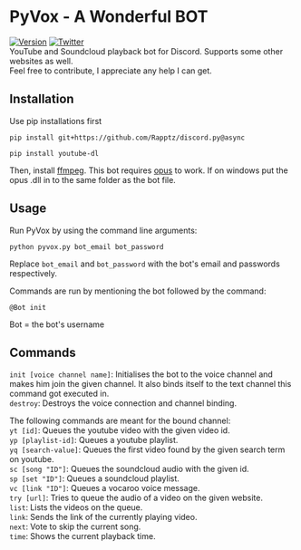 # PyVox - A Wonderful BOT
[![Version](https://img.shields.io/badge/Version-1.0.0-green.svg?style=flat-square)](https://github.com/Hiroyu/_PyVox)
[![Twitter](https://img.shields.io/twitter/follow/_Hiroyu.svg?style=social)](http://twitter.com/_Hiroyu)  
YouTube and Soundcloud playback bot for Discord. Supports some other websites as well.  
Feel free to contribute, I appreciate any help I can get.

## Installation

Use pip installations first

```
pip install git+https://github.com/Rapptz/discord.py@async
```

```
pip install youtube-dl
```

Then, install [ffmpeg](https://www.ffmpeg.org/download.html).
This bot requires [opus](https://www.opus-codec.org/downloads/) to work. If on windows put the opus .dll in to the same folder as the bot file.

## Usage
Run PyVox by using the command line arguments:

```
python pyvox.py bot_email bot_password
```
Replace `bot_email` and `bot_password` with the bot's email and passwords respectively.

Commands are run by mentioning the bot followed by the command:

```
@Bot init
```
Bot = the bot's username

## Commands

`init [voice channel name]`: Initialises the bot to the voice channel and makes him join the given channel. It also binds itself to the text channel this command got executed in.  
`destroy`: Destroys the voice connection and channel binding.  

The following commands are meant for the bound channel:  
`yt [id]`: Queues the youtube video with the given video id.  
`yp [playlist-id]`: Queues a youtube playlist.  
`yq [search-value]`: Queues the first video found by the given search term on youtube.  
`sc [song "ID"]`: Queues the soundcloud audio with the given id.  
`sp [set "ID"]`: Queues a soundcloud playlist.  
`vc [link "ID"]`: Queues a vocaroo voice message.  
`try [url]`: Tries to queue the audio of a video on the given website.  
`list`: Lists the videos on the queue.  
`link`: Sends the link of the currently playing video.  
`next`: Vote to skip the current song.  
`time`: Shows the current playback time.  
